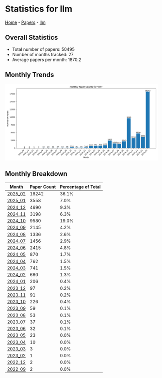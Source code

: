# Statistics for llm

[Home](https://arxcompass.github.io) - [Papers](https://arxcompass.github.io/papers) - [llm](https://arxcompass.github.io/papers/llm)

## Overall Statistics

- Total number of papers: 50495
- Number of months tracked: 27
- Average papers per month: 1870.2

## Monthly Trends

![Monthly Paper Counts](monthly_stats.png)

## Monthly Breakdown

| Month | Paper Count | Percentage of Total |
| --- | --- | --- |
| [2025_02](./2025_02/papers_1.md) | 18242 | 36.1% |
| [2025_01](./2025_01/papers_1.md) | 3558 | 7.0% |
| [2024_12](./2024_12/papers_1.md) | 4690 | 9.3% |
| [2024_11](./2024_11/papers_1.md) | 3198 | 6.3% |
| [2024_10](./2024_10/papers_1.md) | 9580 | 19.0% |
| [2024_09](./2024_09/papers_1.md) | 2145 | 4.2% |
| [2024_08](./2024_08/papers_1.md) | 1336 | 2.6% |
| [2024_07](./2024_07/papers_1.md) | 1456 | 2.9% |
| [2024_06](./2024_06/papers_1.md) | 2415 | 4.8% |
| [2024_05](./2024_05/papers_1.md) | 870 | 1.7% |
| [2024_04](./2024_04/papers_1.md) | 762 | 1.5% |
| [2024_03](./2024_03/papers_1.md) | 741 | 1.5% |
| [2024_02](./2024_02/papers_1.md) | 660 | 1.3% |
| [2024_01](./2024_01/papers_1.md) | 206 | 0.4% |
| [2023_12](./2023_12/papers_1.md) | 97 | 0.2% |
| [2023_11](./2023_11/papers_1.md) | 91 | 0.2% |
| [2023_10](./2023_10/papers_1.md) | 226 | 0.4% |
| [2023_09](./2023_09/papers_1.md) | 59 | 0.1% |
| [2023_08](./2023_08/papers_1.md) | 53 | 0.1% |
| [2023_07](./2023_07/papers_1.md) | 37 | 0.1% |
| [2023_06](./2023_06/papers_1.md) | 32 | 0.1% |
| [2023_05](./2023_05/papers_1.md) | 23 | 0.0% |
| [2023_04](./2023_04/papers_1.md) | 10 | 0.0% |
| [2023_03](./2023_03/papers_1.md) | 3 | 0.0% |
| [2023_02](./2023_02/papers_1.md) | 1 | 0.0% |
| [2022_12](./2022_12/papers_1.md) | 2 | 0.0% |
| [2022_09](./2022_09/papers_1.md) | 2 | 0.0% |

